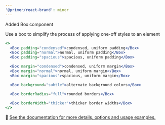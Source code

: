 ```yaml
---
'@primer/react-brand': minor
---
```


Added Box component

Use a box to simplify the process of applying one-off styles to an element

```jsx
<>
  <Box padding="condensed">condensed, uniform padding</Box>
  <Box padding="normal">normal, uniform padding</Box>
  <Box padding="spacious">spacious, uniform padding</Box>

  <Box margin="condensed">condensed, uniform margin</Box>
  <Box margin="normal">normal, uniform margin</Box>
  <Box margin="spacious">spacious, uniform margin</Box>

  <Box background="subtle">alternate background colors</Box>

  <Box borderRadius="full">rounded borders</Box>

  <Box borderWidth="thicker">thicker border widths</Box>
</>
```

:link: [See the documentation for more details, options and usage examples.](https://primer.style/brand/components/Box)
